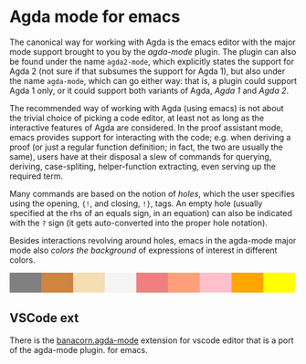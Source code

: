 # Agda mode for emacs

The canonical way for working with Agda is the emacs editor with the major mode support brought to you by the _agda-mode_ plugin. The plugin can also be found under the name `agda2-mode`, which explicitly states the support for Agda 2 (not sure if that subsumes the support for Agda 1), but also under the name `agda-mode`, which can go either way: that is, a plugin could support Agda 1 only, or it could support both variants of Agda, _Agda 1_ and _Agda 2_.

The recommended way of working with Agda (using emacs) is not about the trivial choice of picking a code editor, at least not as long as the interactive features of Agda are considered. In the proof assistant mode, emacs provides support for interacting with the code; e.g. when deriving a proof (or just a regular function definition; in fact, the two are usually the same), users have at their disposal a slew of commands for querying, deriving, case-spliting, helper-function extracting, even serving up the required term.

Many commands are based on the notion of *holes*, which the user specifies using the opening, `{!`, and closing, `!}`, tags. An empty hole (usually specified at the rhs of an equals sign, in an equation) can also be indicated with the `?` sign (it gets auto-converted into the proper hole notation).

Besides interactions revolving around holes, emacs in the agda-mode major mode also *colors the background* of expressions of interest in different colors.

![background colors](./emacs-mode-warning-colors.png)


## VSCode ext

There is the [banacorn.agda-mode][bam] extension for vscode editor that is a port of the agda-mode plugin. for emacs.


[bam]: https://marketplace.visualstudio.com/items?itemName=banacorn.agda-mode
